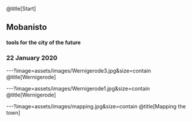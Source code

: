 @title[Start]

## Mobanisto

#### <span class="gold">tools for the city of the future</span>

### 22 January 2020

---?image=assets/images/Wernigerode3.jpg&size=contain
@title[Wernigerode]

---?image=assets/images/Wernigerode1.jpg&size=contain
@title[Wernigerode]

---?image=assets/images/mapping.jpg&size=contain
@title[Mapping the town]
